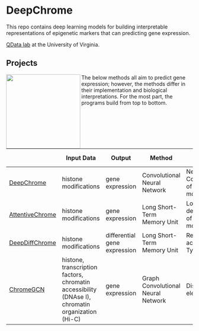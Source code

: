 # DeepChrome

This repo contains deep learning models for building interpretable representations of epigenetic markers
that can predicting gene expression.

[QData lab](https://qdata.github.io/qdata-page/categories/AIbiomed//) at
the University of Virginia.

## Projects
<img src="https://qdata.github.io/qdata-page/pic/interpretDeep.png" align="left" height="200" >

The below methods all aim to predict gene expression; however, the methods differ in their implementation and biological interpretations.
For the most part, the programs build from top to bottom.

|                                    | **Input Data**                                                                                    | **Output**                   | **Method**                         | **Biological Insight**                                |
|------------------------------------|---------------------------------------------------------------------------------------------------|------------------------------|------------------------------------|-------------------------------------------------------|
| [DeepChrome](DeepChrome)           | histone modifications                                                                             | gene expression              | Convolutional Neural Network       | Nearby Combinations of histone modifications          |
| [AttentiveChrome](AttentiveChrome) | histone modifications                                                                             | gene expression              | Long Short-Term Memory Unit        | Longer distance dependencies of histone modifications |
| [DeepDiffChrome](DeepDiffChrome)   | histone modifications                                                                             | differential gene expression | Long Short-Term Memory Unit        | Representations across Cell Types                     |
| [ChromeGCN](ChromeGCN)             | histone,  transcription factors, chromatin accessibility (DNAse I), chromatin organization (Hi-C) | gene expression              | Graph Convolutional Neural Network | Distal promoter elements                              |
